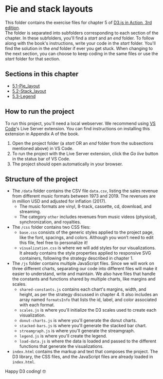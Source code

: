 # Pie and stack layouts
This folder contains the exercise files for chapter 5 of [D3.js in Action, 3rd edition](https://www.manning.com/books/d3js-in-action-third-edition).
</br>
The folder is separated into subfolders corresponding to each section of the chapter. In these subfolders, you'll find a *start* and an *end* folder. To follow along with the book's instructions, write your code in the *start* folder. You'll find the solution in the *end* folder if ever you get stuck.
When changing to the next section, you can choose to keep coding in the same files or use the *start* folder for that section.

## Sections in this chapter
* [5.1-Pie_layout](https://github.com/d3js-in-action-third-edition/code-files/tree/main/chapter_05/5.1-Pie_layout)
* [5.2-Stack_layout](https://github.com/d3js-in-action-third-edition/code-files/tree/main/chapter_05/5.2-Stack_layout)
* [5.3-Legend](https://github.com/d3js-in-action-third-edition/code-files/tree/main/chapter_05/5.3-Legend)

## How to run the project
To run this project, you'll need a local webserver. We recommend using [VS Code](https://code.visualstudio.com/)'s Live Server extension. You can find instructions on installing this extension in Appendix A of the book.
1. Open the project folder (a *start* OR an *end* folder from the subsections mentioned above) in VS Code.
2. To run the project with the Live Server extension, click the *Go live* button in the status bar of VS Code.
3. The project should open automatically in your browser.

## Structure of the project
* The `/data` folder contains the CSV file `data.csv`, listing the sales revenue from different music formats between 1973 and 2019. The revenues are in million USD and adjusted for inflation (2017).
    * The music formats are vinyl, 8-track, cassette, cd, download, and streaming.
    * The category `other` includes revenues from music videos (physical), synchronization, and royalties.
* The `/css` folder contains two CSS files:
    * `base.css` consists of the generic styles applied to the project page, like the font, spacings, and colors. Although you won’t need to edit this file, feel free to personalize it!
    * `visualization.css` is where we will add styles for our visualizations. It already contains the style properties applied to responsive SVG containers, following the strategy described in chapter 1.
* The `/js` folder contains multiple JavaScript files. Since we will work on three different charts, separating our code into different files will make it easier to understand, write and maintain. We also have files that handle the constants and functions shared by multiple charts, like margins and scales.
    * `shared-constants.js` contains each chart's margins, width, and height, as per the strategy discussed in chapter 4. It also includes an array named `formatsInfo` that lists the id, label, and color associated with each format.
    * `scales.js` is where you'll initialize the D3 scales used to create each visualization.
    * `donut-charts.js` is where you'll generate the donut charts.
    * `stacked-bars.js` is where you'll generate the stacked bar chart.
    * `streamgraph.js` is where you'll generate the streamgraph.
    * `legend.js` is where you'll create the legend.
    * `load-data.js` is where the data is loaded and passed to the different functions that generate the visualizations.
* `index.html` contains the markup and text that composes the project. The D3 library, the CSS files, and the JavaScript files are already loaded in `index.html`.

Happy D3 coding! 🤓